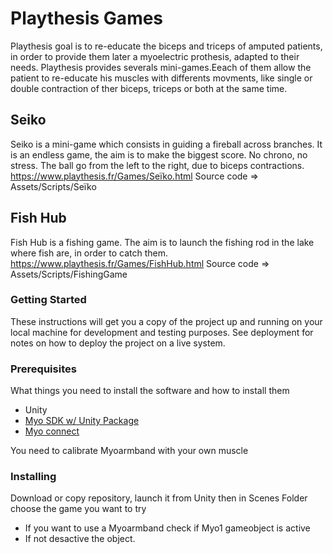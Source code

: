 # Playthesis Games

Playthesis goal is to re-educate the biceps and triceps of amputed patients, in order to provide them later a myoelectric prothesis, adapted to their needs.
Playthesis provides severals mini-games.Eeach of them allow the patient to re-educate his muscles with differents movments, like single or double contraction of ther biceps, triceps or both at the same time. 

## Seiko

Seiko is a mini-game which consists in guiding a fireball across branches. It is an endless game, the aim is to make the biggest score. No chrono, no stress. The ball go from the left to the right, due to biceps contractions. 
https://www.playthesis.fr/Games/Seïko.html
Source code => Assets/Scripts/Seïko

## Fish Hub

Fish Hub is a fishing game. The aim is to launch the fishing rod in the lake where fish are, in order to catch them. 
https://www.playthesis.fr/Games/FishHub.html
Source code => Assets/Scripts/FishingGame

### Getting Started

These instructions will get you a copy of the project up and running on your local machine for development and testing purposes. See deployment for notes on how to deploy the project on a live system.

### Prerequisites

What things you need to install the software and how to install them


 - Unity
 - <a href="https://support.getmyo.com/hc/en-us/articles/360018409792-Myo-Connect-SDK-and-firmware-downloads">Myo SDK w/ Unity Package</a>
 - <a href="https://support.getmyo.com/hc/en-us/articles/360018409792-Myo-Connect-SDK-and-firmware-downloads">Myo connect</a>

You need to calibrate Myoarmband with your own muscle


### Installing

Download or copy repository, launch it from Unity then in Scenes Folder choose the game you want to try
 - If you want to use a Myoarmband check if Myo1 gameobject is active
 - If not desactive the object.

